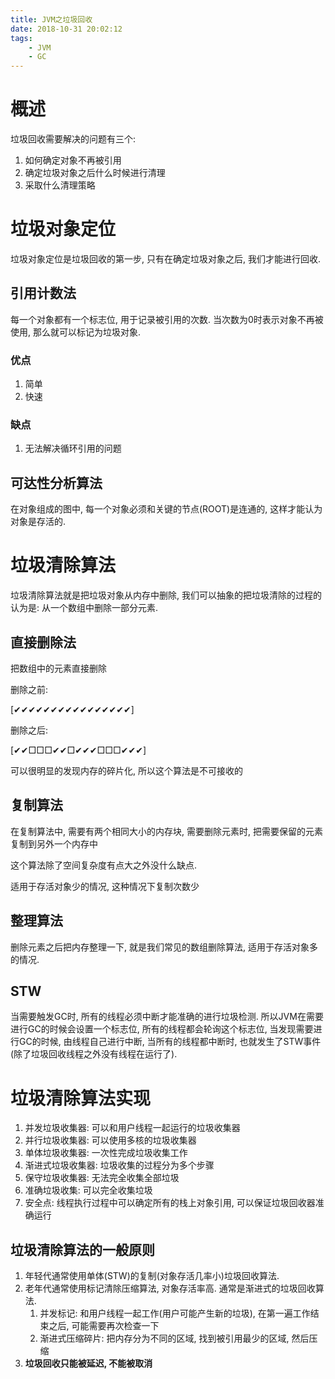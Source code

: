 ```yaml
---
title: JVM之垃圾回收
date: 2018-10-31 20:02:12
tags:
    - JVM
    - GC
---
```


# 概述

垃圾回收需要解决的问题有三个:

1. 如何确定对象不再被引用
2. 确定垃圾对象之后什么时候进行清理
3. 采取什么清理策略



# 垃圾对象定位

垃圾对象定位是垃圾回收的第一步, 只有在确定垃圾对象之后, 我们才能进行回收.



## 引用计数法

每一个对象都有一个标志位, 用于记录被引用的次数. 当次数为0时表示对象不再被使用, 那么就可以标记为垃圾对象.

### 优点

1. 简单
2. 快速

### 缺点

1. 无法解决循环引用的问题

## 可达性分析算法

在对象组成的图中, 每一个对象必须和关键的节点(ROOT)是连通的, 这样才能认为对象是存活的.



# 垃圾清除算法

垃圾清除算法就是把垃圾对象从内存中删除, 我们可以抽象的把垃圾清除的过程的认为是: 从一个数组中删除一部分元素.

## 直接删除法

把数组中的元素直接删除

删除之前:

[✔✔✔✔✔✔✔✔✔✔✔✔✔✔✔✔]

删除之后:

[✔✔□□□✔✔□✔✔✔□□□✔✔✔]



可以很明显的发现内存的碎片化, 所以这个算法是不可接收的



## 复制算法

在复制算法中, 需要有两个相同大小的内存块, 需要删除元素时, 把需要保留的元素复制到另外一个内存中

这个算法除了空间复杂度有点大之外没什么缺点.

适用于存活对象少的情况, 这种情况下复制次数少



## 整理算法

删除元素之后把内存整理一下, 就是我们常见的数组删除算法, 适用于存活对象多的情况.



## STW

当需要触发GC时, 所有的线程必须中断才能准确的进行垃圾检测. 所以JVM在需要进行GC的时候会设置一个标志位, 所有的线程都会轮询这个标志位, 当发现需要进行GC的时候, 由线程自己进行中断, 当所有的线程都中断时, 也就发生了STW事件(除了垃圾回收线程之外没有线程在运行了).



# 垃圾清除算法实现



1. 并发垃圾收集器: 可以和用户线程一起运行的垃圾收集器
2. 并行垃圾收集器: 可以使用多核的垃圾收集器
3. 单体垃圾收集器: 一次性完成垃圾收集工作
4. 渐进式垃圾收集器: 垃圾收集的过程分为多个步骤
5. 保守垃圾收集器: 无法完全收集全部垃圾
6. 准确垃圾收集: 可以完全收集垃圾
7. 安全点: 线程执行过程中可以确定所有的栈上对象引用, 可以保证垃圾回收器准确运行



## 垃圾清除算法的一般原则

1. 年轻代通常使用单体(STW)的复制(对象存活几率小)垃圾回收算法.
2. 老年代通常使用标记清除压缩算法, 对象存活率高. 通常是渐进式的垃圾回收算法.
   1. 并发标记: 和用户线程一起工作(用户可能产生新的垃圾), 在第一遍工作结束之后, 可能需要再次检查一下
   2. 渐进式压缩碎片: 把内存分为不同的区域, 找到被引用最少的区域, 然后压缩
3. **垃圾回收只能被延迟, 不能被取消**









